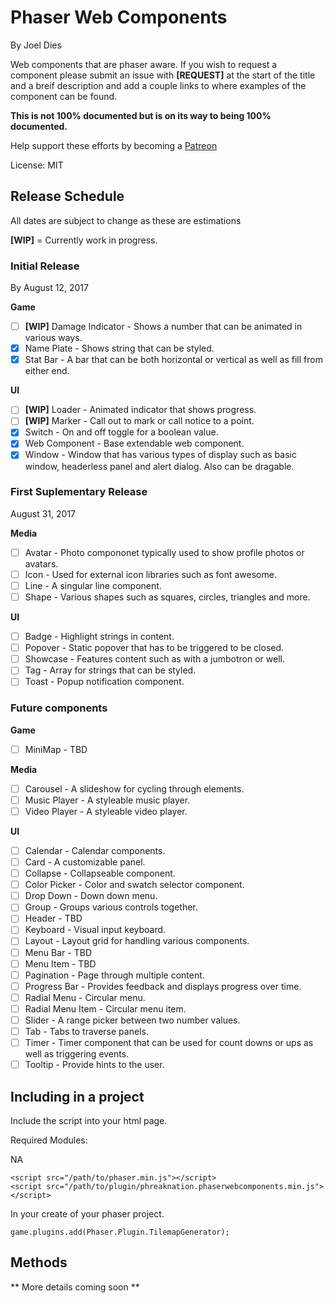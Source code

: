 # Phaser Web Components
By Joel Dies

Web components that are phaser aware. If you wish to request a component please submit an issue with **[REQUEST]** at the start of the title and a breif description and add a couple links to where examples of the component can be found.

**This is not 100% documented but is on its way to being 100% documented.**

Help support these efforts by becoming a [Patreon](https://www.patreon.com/user?u=4928922)

License: MIT

## Release Schedule
All dates are subject to change as these are estimations

**[WIP]** = Currently work in progress.

### Initial Release
By August 12, 2017

**Game**
- [ ] **[WIP]** Damage Indicator - Shows a number that can be animated in various ways.
- [x] Name Plate - Shows string that can be styled.
- [x] Stat Bar - A bar that can be both horizontal or vertical as well as fill from either end.

**UI**
- [ ] **[WIP]** Loader - Animated indicator that shows progress.
- [ ] **[WIP]** Marker - Call out to mark or call notice to a point.
- [x] Switch - On and off toggle for a boolean value.
- [x] Web Component - Base extendable web component.
- [x] Window - Window that has various types of display such as basic window, headerless panel and alert dialog. Also can be dragable.

### First Suplementary Release
August 31, 2017

**Media**
- [ ] Avatar - Photo compononet typically used to show profile photos or avatars.
- [ ] Icon - Used for external icon libraries such as font awesome.
- [ ] Line - A singular line component.
- [ ] Shape - Various shapes such as squares, circles, triangles and more.

**UI**
- [ ] Badge - Highlight strings in content.
- [ ] Popover - Static popover that has to be triggered to be closed.
- [ ] Showcase - Features content such as with a jumbotron or well.
- [ ] Tag - Array for strings that can be styled.
- [ ] Toast - Popup notification component.

### Future components

**Game**
- [ ] MiniMap - TBD

**Media**
- [ ] Carousel - A slideshow for cycling through elements.
- [ ] Music Player - A styleable music player.
- [ ] Video Player - A styleable video player.

**UI**
- [ ] Calendar - Calendar components.
- [ ] Card - A customizable panel.
- [ ] Collapse - Collapseable component.
- [ ] Color Picker - Color and swatch selector component.
- [ ] Drop Down - Down down menu.
- [ ] Group - Groups various controls together.
- [ ] Header - TBD
- [ ] Keyboard - Visual input keyboard.
- [ ] Layout - Layout grid for handling various components.
- [ ] Menu Bar - TBD
- [ ] Menu Item - TBD
- [ ] Pagination - Page through multiple content.
- [ ] Progress Bar - Provides feedback and displays progress over time.
- [ ] Radial Menu - Circular menu.
- [ ] Radial Menu Item - Circular menu item.
- [ ] Slider - A range picker between two number values.
- [ ] Tab - Tabs to traverse panels.
- [ ] Timer - Timer component that can be used for count downs or ups as well as triggering events.
- [ ] Tooltip - Provide hints to the user.

## Including in a project
Include the script into your html page.

Required Modules:

  NA

```
<script src="/path/to/phaser.min.js"></script>
<script src="/path/to/plugin/phreaknation.phaserwebcomponents.min.js"></script>
```

In your create of your phaser project.

```
game.plugins.add(Phaser.Plugin.TilemapGenerator);
```

## Methods

** More details coming soon **
